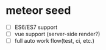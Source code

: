 # meteor seed

- [ ] ES6/ES7 support
- [ ] vue support (server-side render?)
- [ ] full auto work flow(test, ci, etc.)
